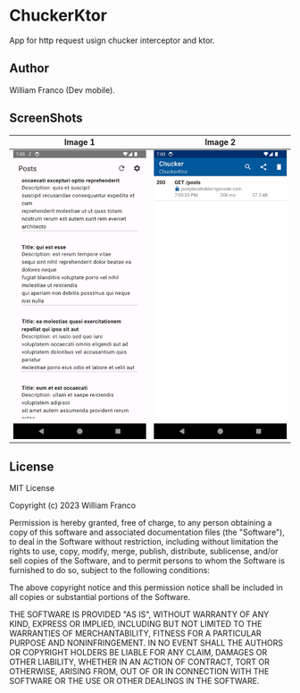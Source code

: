 # ChuckerKtor

App for http request usign chucker interceptor and ktor. 


## Author

William Franco (Dev mobile).


## ScreenShots

| Image 1 | Image 2 |
|----------|----------|
| ![App Screenshot](assets/screenshots/screen-1.png) | ![App Screenshot](assets/screenshots/screen-2.png) |


## License

MIT License

Copyright (c) 2023 William Franco

Permission is hereby granted, free of charge, to any person obtaining a copy
of this software and associated documentation files (the "Software"), to deal
in the Software without restriction, including without limitation the rights
to use, copy, modify, merge, publish, distribute, sublicense, and/or sell
copies of the Software, and to permit persons to whom the Software is
furnished to do so, subject to the following conditions:

The above copyright notice and this permission notice shall be included in all
copies or substantial portions of the Software.

THE SOFTWARE IS PROVIDED "AS IS", WITHOUT WARRANTY OF ANY KIND, EXPRESS OR
IMPLIED, INCLUDING BUT NOT LIMITED TO THE WARRANTIES OF MERCHANTABILITY,
FITNESS FOR A PARTICULAR PURPOSE AND NONINFRINGEMENT. IN NO EVENT SHALL THE
AUTHORS OR COPYRIGHT HOLDERS BE LIABLE FOR ANY CLAIM, DAMAGES OR OTHER
LIABILITY, WHETHER IN AN ACTION OF CONTRACT, TORT OR OTHERWISE, ARISING FROM,
OUT OF OR IN CONNECTION WITH THE SOFTWARE OR THE USE OR OTHER DEALINGS IN THE
SOFTWARE.
